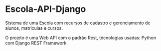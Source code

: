 # Escola-API-Django

Sistema de uma Escola com recursos de cadastro e gerenciamento de alunos, matriculas e cursos.

O projeto é uma Web API com o padrão Rest, técnologias usadas: Python com Django REST Framework
